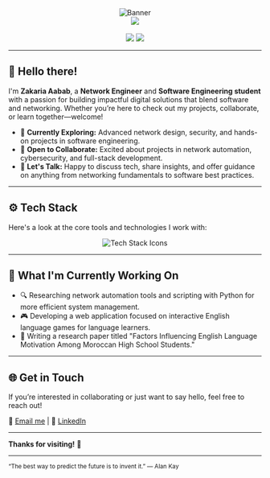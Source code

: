 <div align="center">
  <img src="Banner.png" alt="Banner" />
</div>

<div align="center">
  <img src="https://api.visitorbadge.io/api/visitors?path=https%3A%2F%2Fgithub.com%2FZakariaAabab&label=VISITORS&labelColor=%23000&countColor=%230A0209" />
  <br><br>
  <a href="https://www.linkedin.com/in/zakaria-aabab/"><img src="https://img.shields.io/badge/LinkedIn-0A66C2?style=for-the-badge&logo=linkedin&logoColor=white" /></a>
  <a href="mailto:zakariaaabab@gmail.com"><img src="https://img.shields.io/badge/Email-D14836?style=for-the-badge&logo=gmail&logoColor=white" /></a>
</div>

---

## 👋 Hello there!

I'm **Zakaria Aabab**, a **Network Engineer** and **Software Engineering student** with a passion for building impactful digital solutions that blend software and networking. Whether you’re here to check out my projects, collaborate, or learn together—welcome!

- 🌱 **Currently Exploring:** Advanced network design, security, and hands-on projects in software engineering.
- 👥 **Open to Collaborate:** Excited about projects in network automation, cybersecurity, and full-stack development.
- 💬 **Let's Talk:** Happy to discuss tech, share insights, and offer guidance on anything from networking fundamentals to software best practices.

---

## ⚙️ Tech Stack

Here's a look at the core tools and technologies I work with:

<p align="center">
  <img src="https://skillicons.dev/icons?i=linux,docker,python,js,nodejs,git,kubernetes,bash" alt="Tech Stack Icons" />
</p>

---

## 🌱 What I'm Currently Working On

- 🔍 Researching network automation tools and scripting with Python for more efficient system management.
- 🎮 Developing a web application focused on interactive English language games for language learners.
- 📝 Writing a research paper titled "Factors Influencing English Language Motivation Among Moroccan High School Students."

---

## 🌐 Get in Touch

If you’re interested in collaborating or just want to say hello, feel free to reach out! 

📧 [Email me](mailto:zakariaaabab@gmail.com) | 💼 [LinkedIn](https://www.linkedin.com/in/zakaria-aabab/)

---

**Thanks for visiting!** 🚀

---

<sub>“The best way to predict the future is to invent it.” — Alan Kay</sub>
